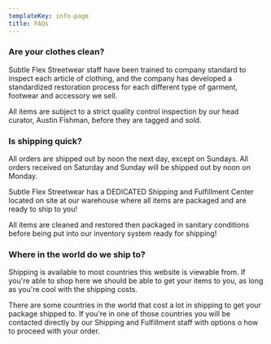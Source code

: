 ```yaml
---
templateKey: info-page
title: FAQs
---
```

### Are your clothes clean?

Subtle Flex Streetwear staff have been trained to company standard to inspect each article of clothing, and the company has developed a standardized restoration process for each different type of garment, footwear and accessory we sell.

All items are subject to a strict quality control inspection by our head curator, Austin Fishman, before they are tagged and sold.

### Is shipping quick?

All orders are shipped out by noon the next day, except on Sundays. All orders received on Saturday and Sunday will be shipped out by noon on Monday. 

Subtle Flex Streetwear has a DEDICATED Shipping and Fulfillment Center located on site at our warehouse where all items are packaged and are ready to ship to you!

All items are cleaned and restored then packaged in sanitary conditions before being put into our inventory system ready for shipping!

### Where in the world do we ship to?

Shipping is available to most countries this website is viewable from. If you're able to shop here we should be able to get your items to you, as long as you're cool with the shipping costs.

There are some countries in the world that cost a lot in shipping to get your package shipped to. If you're in one of those countries you will be contacted directly by our Shipping and Fulfillment staff with options o how to proceed with your order.